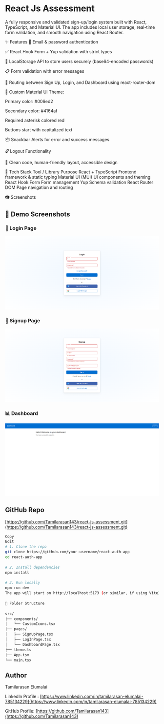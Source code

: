 # React Js Assessment

A fully responsive and validated sign-up/login system built with React, TypeScript, and Material UI. The app includes local user storage, real-time form validation, and smooth navigation using React Router.

✨ Features
🔐 Email & password authentication

✅ React Hook Form + Yup validation with strict types

💾 LocalStorage API to store users securely (base64-encoded passwords)

📋 Form validation with error messages

🔁 Routing between Sign Up, Login, and Dashboard using react-router-dom

🎨 Custom Material UI Theme:

Primary color: #006ed2

Secondary color: #4164af

Required asterisk colored red

Buttons start with capitalized text

📦 Snackbar Alerts for error and success messages

🔓 Logout Functionality

🧠 Clean code, human-friendly layout, accessible design

🧪 Tech Stack
Tool / Library	Purpose
React + TypeScript	Frontend framework & static typing
Material UI (MUI)	UI components and theming
React Hook Form	Form management
Yup	Schema validation
React Router DOM	Page navigation and routing

📷 Screenshots
## 📸 Demo Screenshots

### 🔐 Login Page
![Login Page](./src/assets/login.png)

### 📝 Signup Page
![Signup Page](./src/assets/signup.png)

### 📊 Dashboard
![Dashboard](./src/assets/dashboard.png)

## GitHub Repo

[https://github.com/Tamilarasan143/react-js-assessment.git](https://github.com/Tamilarasan143/react-js-assessment.git)


```bash
Copy
Edit
# 1. Clone the repo
git clone https://github.com/your-username/react-auth-app
cd react-auth-app

# 2. Install dependencies
npm install

# 3. Run locally
npm run dev
The app will start on http://localhost:5173 (or similar, if using Vite)

🧼 Folder Structure

src/
├── components/
│   └── CustomIcons.tsx
├── pages/
│   ├── SignUpPage.tsx
│   ├── LogInPage.tsx
│   └── DashboardPage.tsx
├── theme.ts
├── App.tsx
└── main.tsx
```


## Author
Tamilarasan Elumalai

LinkedIn Profile : [https://www.linkedin.com/in/tamilarasan-elumalai-785134229](https://www.linkedin.com/in/tamilarasan-elumalai-785134229)                                  

GitHub Profile: [https://github.com/Tamilarasan143](https://github.com/Tamilarasan143)
